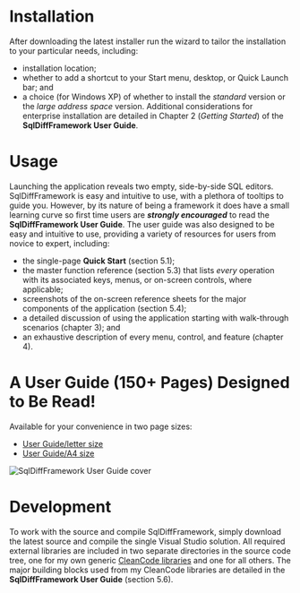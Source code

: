 # Installation
After downloading the latest installer run the wizard to tailor the installation to your particular needs, including:
* installation location; 
* whether to add a shortcut to your Start menu, desktop, or Quick Launch bar; and
* a choice (for Windows XP) of whether to install the _standard_ version or the _large address space_ version.
Additional considerations for enterprise installation are detailed
in Chapter 2 (_Getting Started_) of the **SqlDiffFramework User Guide**.

# Usage
Launching the application reveals two empty, side-by-side SQL editors.
SqlDiffFramework is easy and intuitive to use, with a plethora of tooltips to guide you.
However, by its nature of being a framework it does have a small learning curve so first time users
are _**strongly encouraged**_ to read the **SqlDiffFramework User Guide**.
The user guide was also designed to be easy and intuitive to use, providing a variety of resources
for users from novice to expert, including:
* the single-page **Quick Start** (section 5.1);
* the master function reference (section 5.3) that lists _every_ operation with its associated keys, menus, or on-screen controls, where applicable;
* screenshots of the on-screen reference sheets for the major components of the application (section 5.4);
* a detailed discussion of using the application starting with walk-through scenarios (chapter 3); and
* an exhaustive description of every menu, control, and feature (chapter 4).

# A User Guide (150+ Pages) Designed to Be Read! 
Available for your convenience in two page sizes:
* [User Guide/letter size](https://github.com/msorens/SqlDiffFramework/files/1008351/SqlDiffFramework.UserGuide.pdf)
* [User Guide/A4 size](https://github.com/msorens/SqlDiffFramework/files/1008359/SqlDiffFramework.UserGuide-A4.pdf)

![SqlDiffFramework User Guide cover](https://cloud.githubusercontent.com/assets/6817500/26130193/6dfd4002-3a48-11e7-815d-a8e0eba3b6f9.jpg)

# Development
To work with the source and compile SqlDiffFramework, 
simply download the latest source and compile the single Visual Studio solution. 
All required external libraries are included in two separate directories in the source code tree,
one for my own generic [CleanCode libraries](http://cleancode.sourceforge.net/api/csharp/)
and one for all others. 
The major building blocks used from my CleanCode libraries are detailed in the **SqlDiffFramework User Guide** (section 5.6).
